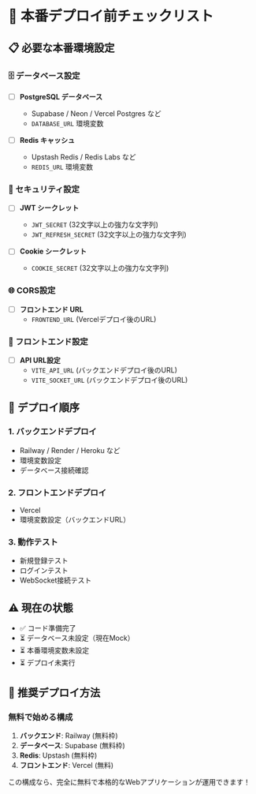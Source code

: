 # 🚀 本番デプロイ前チェックリスト

## 📋 **必要な本番環境設定**

### 🗄️ **データベース設定**
- [ ] **PostgreSQL データベース**
  - Supabase / Neon / Vercel Postgres など
  - `DATABASE_URL` 環境変数
  
- [ ] **Redis キャッシュ**  
  - Upstash Redis / Redis Labs など
  - `REDIS_URL` 環境変数

### 🔐 **セキュリティ設定**
- [ ] **JWT シークレット**
  - `JWT_SECRET` (32文字以上の強力な文字列)
  - `JWT_REFRESH_SECRET` (32文字以上の強力な文字列)
  
- [ ] **Cookie シークレット**
  - `COOKIE_SECRET` (32文字以上の強力な文字列)

### 🌐 **CORS設定**
- [ ] **フロントエンド URL**
  - `FRONTEND_URL` (Vercelデプロイ後のURL)
  
### 📱 **フロントエンド設定**
- [ ] **API URL設定**
  - `VITE_API_URL` (バックエンドデプロイ後のURL)
  - `VITE_SOCKET_URL` (バックエンドデプロイ後のURL)

## 🚀 **デプロイ順序**

### 1. **バックエンドデプロイ**
- Railway / Render / Heroku など
- 環境変数設定
- データベース接続確認

### 2. **フロントエンドデプロイ**  
- Vercel
- 環境変数設定（バックエンドURL）

### 3. **動作テスト**
- 新規登録テスト
- ログインテスト
- WebSocket接続テスト

## ⚠️ **現在の状態**
- ✅ コード準備完了
- ⏳ データベース未設定（現在Mock）
- ⏳ 本番環境変数未設定
- ⏳ デプロイ未実行

## 🎯 **推奨デプロイ方法**

### **無料で始める構成**
1. **バックエンド**: Railway (無料枠)
2. **データベース**: Supabase (無料枠)  
3. **Redis**: Upstash (無料枠)
4. **フロントエンド**: Vercel (無料)

この構成なら、完全に無料で本格的なWebアプリケーションが運用できます！